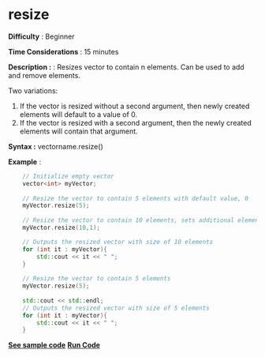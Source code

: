 # resize

**Difficulty** : Beginner

**Time Considerations** : 15 minutes

**Description :** : Resizes vector to contain n elements. Can be used to add and remove elements.

Two variations:

1. If the vector is resized without a second argument, then newly created elements will default to a value of 0.
2. If the vector is resized with a second argument, then the newly created elements will contain that argument. 

**Syntax :** vectorname.resize()

**Example** :

```cpp
    // Initialize empty vector
    vector<int> myVector; 
    
    // Resize the vector to contain 5 elements with default value, 0
    myVector.resize(5);
    
    // Resize the vector to contain 10 elements, sets additional elements value to 1
    myVector.resize(10,1);

    // Outputs the resized vector with size of 10 elements
    for (int it : myVector){
        std::cout << it << " ";
    }
    
    // Resize the vector to contain 5 elements
    myVector.resize(5);
    
    std::cout << std::endl;
    // Outputs the resized vector with size of 5 elements
    for (int it : myVector){
        std::cout << it << " ";
    }
```
**[See sample code](../snippets/vector/resize.cpp)**
**[Run Code](https://rextester.com/PTX81543)**
